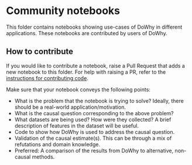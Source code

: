 # Community notebooks

This folder contains notebooks showing use-cases of DoWhy in different applications. 
These notebooks are contributed by users of DoWhy. 

## How to contribute
If you would like to contribute a notebook, raise a Pull Request that adds a new notebook to this folder.
For help with raising a PR, refer to the [instructions for contributing code](https://github.com/py-why/dowhy/blob/main/docs/source/contributing/contributing-code.rst).

Make sure that your notebook conveys the following points:

* What is the problem that the notebook is trying to solve? Ideally, there should be a real-world application/motivation.
* What is the causal question corresponding to the above problem?
* What datasets are being used? How were they collected? A brief description of features in the dataset will be useful.
* Code to show how DoWhy is used to address the causal question.
* Validation of the causal estimate(s). This can be through a mix of refutations and domain knowledge.
* Preferred: A comparison of the results from DoWhy to alternative, non-causal methods.


